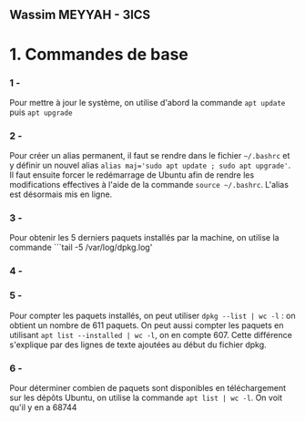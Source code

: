 ## Wassim MEYYAH - 3ICS

# 1. Commandes de base

### 1 - 
Pour mettre à jour le système, on utilise d'abord la commande ```apt update``` puis ```apt upgrade```

### 2 - 
Pour créer un alias permanent, il faut se rendre dans le fichier ```~/.bashrc``` et y définir un nouvel alias ```alias maj='sudo apt update ; sudo apt upgrade'```. Il faut ensuite forcer le redémarrage de Ubuntu afin de rendre les modifications effectives à l'aide de la commande ```source ~/.bashrc```. L'alias est désormais mis en ligne.

### 3 - 
Pour obtenir les 5 derniers paquets  installés par la machine, on utilise la commande ```tail -5 /var/log/dpkg.log'

### 4 -


### 5 - 
Pour compter les paquets installés, on peut utiliser ```dpkg --list | wc -l``` : on obtient un nombre de 611 paquets. On peut aussi compter les paquets en utilisant ```apt list --installed | wc -l```, on en compte 607. Cette différence s'explique par des lignes de texte ajoutées au début du fichier dpkg. 

### 6 - 
Pour déterminer combien de paquets sont disponibles en téléchargement sur les dépôts Ubuntu, on utilise la commande ```apt list | wc -l```. On voit qu'il y en a 68744 
